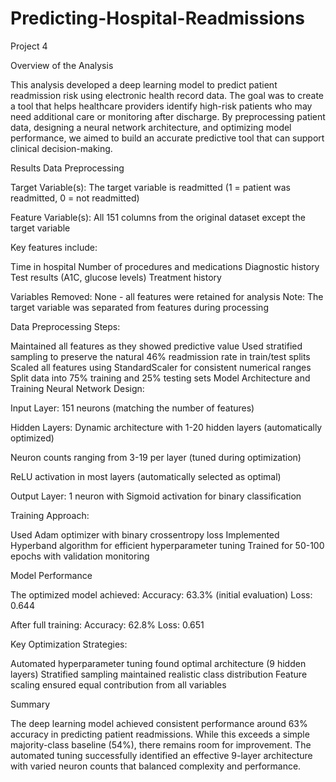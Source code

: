 # Predicting-Hospital-Readmissions
Project 4
 

Overview of the Analysis 

This analysis developed a deep learning model to predict patient readmission risk using electronic health record data. The goal was to create a tool that helps healthcare providers identify high-risk patients who may need additional care or monitoring after discharge. By preprocessing patient data, designing a neural network architecture, and optimizing model performance, we aimed to build an accurate predictive tool that can support clinical decision-making. 

 

Results 
Data Preprocessing 

Target Variable(s): 
The target variable is readmitted (1 = patient was readmitted, 0 = not readmitted) 

Feature Variable(s): 
All 151 columns from the original dataset except the target variable 

Key features include: 

Time in hospital 
Number of procedures and medications 
Diagnostic history 
Test results (A1C, glucose levels) 
Treatment history 

Variables Removed: 
None - all features were retained for analysis 
Note: The target variable was separated from features during processing 

 

Data Preprocessing Steps: 

Maintained all features as they showed predictive value 
Used stratified sampling to preserve the natural 46% readmission rate in train/test splits 
Scaled all features using StandardScaler for consistent numerical ranges 
Split data into 75% training and 25% testing sets 
Model Architecture and Training 
Neural Network Design: 

Input Layer: 151 neurons (matching the number of features) 

Hidden Layers: Dynamic architecture with 1-20 hidden layers (automatically optimized) 

Neuron counts ranging from 3-19 per layer (tuned during optimization) 

ReLU activation in most layers (automatically selected as optimal) 

Output Layer: 1 neuron with Sigmoid activation for binary classification 

Training Approach: 

Used Adam optimizer with binary crossentropy loss 
Implemented Hyperband algorithm for efficient hyperparameter tuning 
Trained for 50-100 epochs with validation monitoring 

Model Performance 

The optimized model achieved: 
Accuracy: 63.3% (initial evaluation) 
Loss: 0.644 

After full training: 
Accuracy: 62.8% 
Loss: 0.651 

Key Optimization Strategies: 

Automated hyperparameter tuning found optimal architecture (9 hidden layers) 
Stratified sampling maintained realistic class distribution 
Feature scaling ensured equal contribution from all variables 

Summary 

The deep learning model achieved consistent performance around 63% accuracy in predicting patient readmissions. While this exceeds a simple majority-class baseline (54%), there remains room for improvement. The automated tuning successfully identified an effective 9-layer architecture with varied neuron counts that balanced complexity and performance. 

 